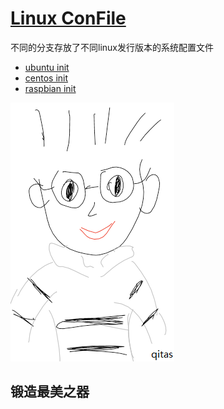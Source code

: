 ﻿# [Linux ConFile](https://github.com/Qitas/LinuxConFile)

不同的分支存放了不同linux发行版本的系统配置文件

* [ubuntu init](https://github.com/Qitas/linuxConFile)
* [centos init](https://github.com/Qitas/linuxConFile/tree/centos)
* [raspbian init](https://github.com/Qitas/linuxConFile/tree/pi)

[![sites](qitas/qitas.png)](http://www.qitas.cn)
## 锻造最美之器